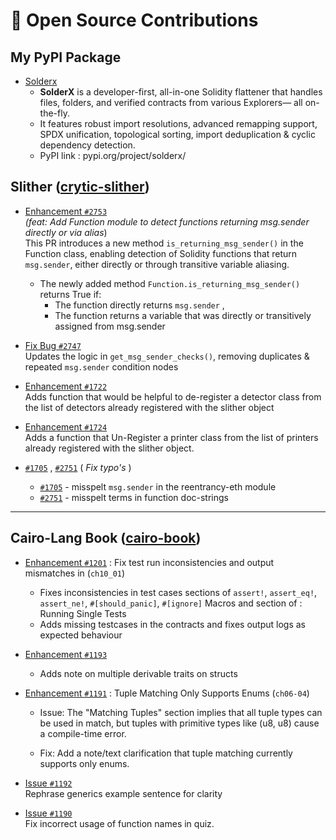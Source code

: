 # 🔐 Open Source Contributions

<!-- A summary of my contributions to notable open-source security tools, with links to pull requests and summary of key improvements. -->

## My PyPI Package
- [Solderx](https://github.com/sidarth16/SolderX) 
    - **SolderX** is a developer-first, all-in-one Solidity flattener that handles files, folders, and verified contracts from various Explorers— all on-the-fly. 
    - It features robust import resolutions, advanced remapping support, SPDX unification, topological sorting, import deduplication & cyclic dependency detection.
    -  PyPI link : pypi.org/project/solderx/
    
## Slither ([crytic-slither](https://github.com/crytic/slither))

- [Enhancement `#2753`](https://github.com/crytic/slither/pull/2753)  
*(feat: Add Function module to detect functions returning msg.sender directly or via alias*)<br/>
This PR introduces a new method `is_returning_msg_sender()` in the Function class, enabling detection of Solidity functions that return `msg.sender`, either directly or through transitive variable aliasing.
    - The newly added method `Function.is_returning_msg_sender()` returns True if:
        - The function directly returns `msg.sender` , 
        - The function returns a variable that was directly or transitively assigned from msg.sender


 - [Fix Bug `#2747`](https://github.com/crytic/slither/pull/2748/)  
 Updates the logic in ```get_msg_sender_checks()```, removing duplicates & repeated ```msg.sender``` condition nodes


 - [Enhancement `#1722`](https://github.com/crytic/slither/pull/1722)  
 Adds function that would be helpful to de-register a detector class from the list of detectors already registered with the slither object

- [Enhancement `#1724`](https://github.com/crytic/slither/pull/1724)  
Adds a function that Un-Register a printer class from the list of printers already registered with the slither object.


- [`#1705`](https://github.com/crytic/slither/pull/1705) , [`#2751`](https://github.com/crytic/slither/pull/2751) ( *Fix typo's* )
    - [`#1705`](https://github.com/crytic/slither/pull/1705) - misspelt ```msg.sender``` in the reentrancy-eth module
    -  [`#2751`](https://github.com/crytic/slither/pull/2751) - misspelt terms in function doc-strings


---

##  Cairo-Lang Book ([cairo-book](https://github.com/cairo-book/cairo-book))

- [Enhancement `#1201`](https://github.com/cairo-book/cairo-book/pull/1201) : Fix test run inconsistencies and output mismatches in (`ch10_01`)
    - Fixes inconsistencies in test cases sections of `assert!`, `assert_eq!`, `assert_ne!`, `#[should_panic]`, `#[ignore]` Macros and section of : Running Single Tests 
    - Adds missing testcases in the contracts and fixes output logs as expected behaviour

- [Enhancement `#1193`](https://github.com/cairo-book/cairo-book/pull/1193)  
    - Adds note on multiple derivable traits on structs

-  [Enhancement `#1191`](https://github.com/cairo-book/cairo-book/pull/1191) : Tuple Matching Only Supports Enums (`ch06-04`)  
    - Issue: The "Matching Tuples" section implies that all tuple types can be used in match, but tuples with primitive types like (u8, u8) cause a compile-time error.

    - Fix: Add a note/text clarification that tuple matching currently supports only enums.

- [Issue `#1192`](https://github.com/cairo-book/cairo-book/pull/1192)  
Rephrase generics example sentence for clarity

- [Issue `#1190`](https://github.com/cairo-book/cairo-book/pull/1190)  
Fix incorrect usage of function names in quiz.

